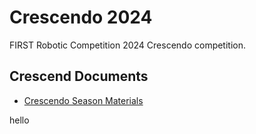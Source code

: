 # Crescendo 2024

FIRST Robotic Competition 2024 Crescendo competition.

## Crescend Documents

- [Crescendo Season Materials](https://www.firstinspires.org/resource-library/frc/competition-manual-qa-system "2024 FRC Documents")

hello 